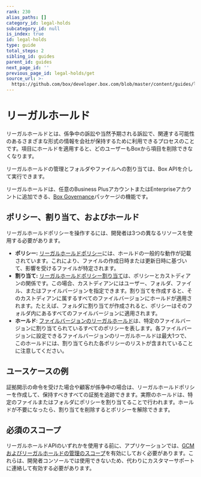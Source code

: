 ```yaml
---
rank: 230
alias_paths: []
category_id: legal-holds
subcategory_id: null
is_index: true
id: legal-holds
type: guide
total_steps: 2
sibling_id: guides
parent_id: guides
next_page_id: ''
previous_page_id: legal-holds/get
source_url: >-
  https://github.com/box/developer.box.com/blob/master/content/guides/legal-holds/index.md
---
```

# リーガルホールド

リーガルホールドとは、係争中の訴訟や当然予期される訴訟で、関連する可能性のあるさまざまな形式の情報を会社が保持するために利用できるプロセスのことです。項目にホールドを適用すると、どのユーザーもBoxから項目を削除できなくなります。

リーガルホールドの管理とフォルダやファイルへの割り当ては、Box APIを介して実行できます。

<Message>

リーガルホールドは、任意のBusiness PlusアカウントまたはEnterpriseアカウントに追加できる、[Box Governance][governance]パッケージの機能です。

</Message>

## ポリシー、割り当て、およびホールド

リーガルホールドポリシーを操作するには、開発者は3つの異なるリソースを使用する必要があります。

* **ポリシー:** [リーガルホールドポリシー][policy]には、ホールドの一般的な動作が記載されています。これにより、ファイルの作成日時または更新日時に基づいて、影響を受けるファイルが特定されます。
* **割り当て:** [リーガルホールドポリシー割り当て][assignment]は、ポリシーとカストディアンの関係です。この場合、カストディアンにはユーザー、フォルダ、ファイル、またはファイルバージョンを指定できます。割り当てを作成すると、そのカストディアンに属するすべてのファイルバージョンにホールドが適用されます。たとえば、フォルダに割り当てが作成されると、ポリシーはそのフォルダ内にあるすべてのファイルバージョンに適用されます。
* **ホールド**: [ファイルバージョンのリーガルホールド][hold]は、特定のファイルバージョンに割り当てられているすべてのポリシーを表します。各ファイルバージョンに設定できるファイルバージョンのリーガルホールドは最大1つで、このホールドには、割り当てられた各ポリシーのリストが含まれていることに注意してください。

## ユースケースの例

証拠開示の命令を受けた場合や顧客が係争中の場合は、リーガルホールドポリシーを作成して、保持すべきすべての証拠を追跡できます。実際のホールドは、特定のファイルまたはフォルダにポリシーを割り当てることで行われます。ホールドが不要になったら、割り当てを削除するとポリシーを解除できます。

## 必須のスコープ

リーガルホールドAPIのいずれかを使用する前に、アプリケーションでは、[GCMおよびリーガルホールドの管理のスコープ][scopes]を有効にしておく必要があります。これらは、開発者コンソールでは使用できないため、代わりにカスタマーサポートに連絡して有効する必要があります。

[scopes]: g://api-calls/permissions-and-errors/scopes

[policy]: r://legal_hold_policy

[assignment]: r://legal_hold_assignment

[hold]: r://file_version_legal_hold

[governance]: https://www.box.com/security/governance-and-compliance
